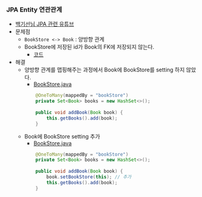 ### JPA Entity 연관관계

- [백기선님 JPA 관련 유튜브](https://www.youtube.com/watch?v=brE0tYOV9jQ&list=PLfI752FpVCS-SJkgvMQ_CCgBa9XN4A5kl&index=37)
- 문제점
    - `BookStore <-> Book` : 양방향 관계
    - BookStore에 저장된 id가 Book의 FK에 저장되지 않는다.
        - [코드](./src/main/java/me/gaegul/jpaentityrelationship/BookRunner.java)
- 해결
    - 양방향 관계를 맵핑해주는 과정에서 Book에 BookStore를 setting 하지 않았다.
        - [BookStore.java](./src/main/java/me/gaegul/jpaentityrelationship/model/BookStoreBefore.java)
        ```java
            @OneToMany(mappedBy = "bookStore")
            private Set<Book> books = new HashSet<>();
          
            public void addBook(Book book) {
                this.getBooks().add(book);
            }
        ```
    - Book에 BookStore setting 추가
        - [BookStore.java](./src/main/java/me/gaegul/jpaentityrelationship/model/BookStore.java)
        ```java
            @OneToMany(mappedBy = "bookStore")
            private Set<Book> books = new HashSet<>();
          
            public void addBook(Book book) {
                book.setBookStore(this); // 추가
                this.getBooks().add(book);
            }
        ```